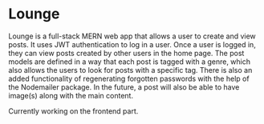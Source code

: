 # Lounge

Lounge is a full-stack MERN web app that allows a user to create and view posts. It uses JWT authentication to log in a user. 
Once a user is logged in, they can view posts created by other users in the home page. The post models are defined in a way that each post is tagged with a genre, which also allows the users to look for posts with a specific tag.
There is also an added functionality of regenerating forgotten passwords with the help of the Nodemailer package.
In the future, a post will also be able to have image(s) along with the main content.

Currently working on the frontend part.
